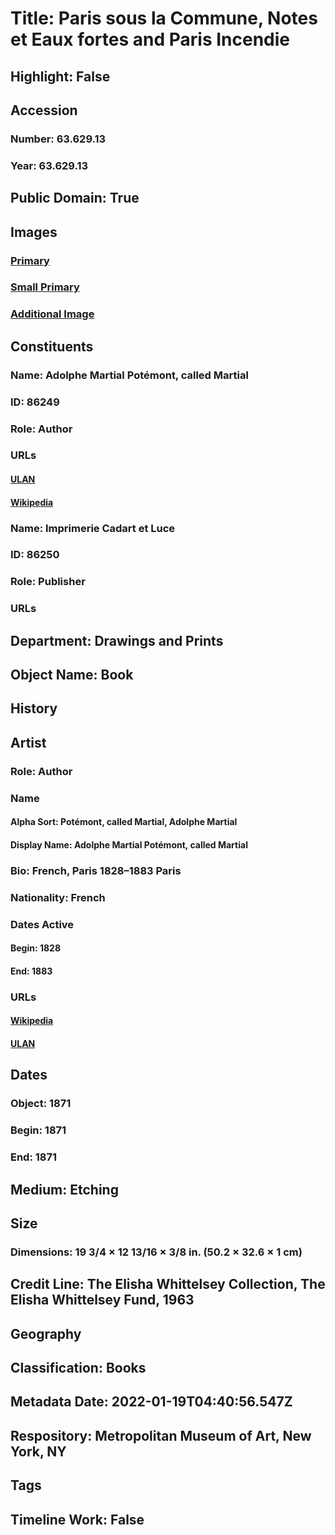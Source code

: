# Title: Paris sous la Commune, Notes et Eaux fortes and Paris Incendie
## Highlight: False
## Accession
### Number: 63.629.13
### Year: 63.629.13
## Public Domain: True
## Images
### [Primary](https://images.metmuseum.org/CRDImages/dp/original/DP-21487-001.jpg)
### [Small Primary](https://images.metmuseum.org/CRDImages/dp/web-large/DP-21487-001.jpg)
### [Additional Image](https://images.metmuseum.org/CRDImages/dp/original/DP-21487-002.jpg)
## Constituents
### Name: Adolphe Martial Potémont, called Martial
### ID: 86249
### Role: Author
### URLs
#### [ULAN](http://vocab.getty.edu/page/ulan/500026628)
#### [Wikipedia](https://www.wikidata.org/wiki/Q2824872)
### Name: Imprimerie Cadart et Luce
### ID: 86250
### Role: Publisher
### URLs
## Department: Drawings and Prints
## Object Name: Book
## History
## Artist
### Role: Author
### Name
#### Alpha Sort: Potémont, called Martial, Adolphe Martial
#### Display Name: Adolphe Martial Potémont, called Martial
### Bio: French, Paris 1828–1883 Paris
### Nationality: French
### Dates Active
#### Begin: 1828
#### End: 1883
### URLs
#### [Wikipedia](https://www.wikidata.org/wiki/Q2824872)
#### [ULAN](http://vocab.getty.edu/page/ulan/500026628)
## Dates
### Object: 1871
### Begin: 1871
### End: 1871
## Medium: Etching
## Size
### Dimensions: 19 3/4 × 12 13/16 × 3/8 in. (50.2 × 32.6 × 1 cm)
## Credit Line: The Elisha Whittelsey Collection, The Elisha Whittelsey Fund, 1963
## Geography
## Classification: Books
## Metadata Date: 2022-01-19T04:40:56.547Z
## Respository: Metropolitan Museum of Art, New York, NY
## Tags
## Timeline Work: False